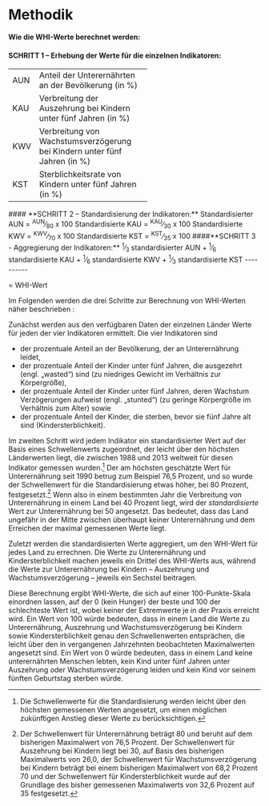 # Methodik 
**Wie die WHI-Werte berechnet werden:** 
#### **SCHRITT 1 – Erhebung der Werte für die einzelnen Indikatoren:** 
<table style="width:55%"> <tbody> <tr> <td>AUN</td> <td>Anteil der Unterernährten an der Bevölkerung (in %)</td> </tr> 
<tr> <td>KAU</td> <td>Verbreitung der Auszehrung bei Kindern unter fünf Jahren (in %)</td> </tr> 
<tr> <td>KWV</td> <td>Verbreitung von Wachstumsverzögerung bei Kindern unter fünf Jahren (in %)</td> </tr> 
<tr> <td>KST</td> <td>Sterblichkeitsrate von Kindern unter fünf Jahren (in %)</td> </tr> </tbody> </table> 
#### **SCHRITT 2 – Standardisierung der Indikatoren:** 
Standardisierter AUN = <sup>AUN</sup>⁄<sub>80</sub> x 100 
Standardisierte KAU = <sup>KAU</sup>⁄<sub>30</sub> x 100 
Standardisierte KWV = <sup>KWV</sup>⁄<sub>70</sub> x 100 
Standardisierte KST = <sup>KST</sup>⁄<sub>35</sub> x 100 
####**SCHRITT 3 - Aggregierung der Indikatoren:** 
<sup>1</sup>⁄<sub>3</sub> standardisierter AUN
+ <sup>1</sup>⁄<sub>6</sub> standardisierte KAU
+ <sup>1</sup>⁄<sub>6</sub> standardisierte KWV
+ <sup>1</sup>⁄<sub>3</sub> standardisierte KST
 ----------
 
= WHI-Wert 
 
Im Folgenden werden die drei Schritte zur Berechnung von WHI-Werten näher beschrieben : 

Zunächst werden aus den verfügbaren Daten der einzelnen Länder Werte für jeden der vier Indikatoren ermittelt. Die vier Indikatoren sind 

 - der prozentuale Anteil an der Bevölkerung, der an Unterernährung leidet,
 - der prozentuale Anteil der Kinder unter fünf Jahren, die ausgezehrt (engl. „wasted“) sind (zu niedriges Gewicht im Verhältnis zur Körpergröße), 
 - der prozentuale Anteil der Kinder unter fünf Jahren, deren Wachstum Verzögerungen aufweist (engl. „stunted“) (zu geringe Körpergröße im Verhältnis zum Alter) sowie 
 - der prozentuale Anteil der Kinder, die sterben, bevor sie fünf Jahre alt sind (Kindersterblichkeit). 

Im zweiten Schritt wird jedem Indikator ein standardisierter Wert auf der Basis eines Schwellenwerts zugeordnet, der leicht über den höchsten Länderwerten liegt, die zwischen 1988 und 2013 weltweit für diesen Indikator gemessen wurden.[^1] Der am höchsten geschätzte Wert für Unterernährung seit 1990 betrug zum Beispiel 76,5 Prozent, und so wurde der Schwellenwert für die Standardisierung etwas höher, bei 80 Prozent, festgesetzt.[^2] Wenn also in einem bestimmten Jahr die Verbreitung von Unterernährung in einem Land bei 40 Prozent liegt, wird der _standardisierte_  Wert zur Unterernährung bei 50 angesetzt. Das bedeutet, dass das Land ungefähr in der Mitte zwischen überhaupt keiner Unterernährung und dem Erreichen der maximal gemessenen Werte liegt. 

Zuletzt werden die standardisierten Werte aggregiert, um den WHI-Wert für jedes Land zu errechnen. Die Werte zu Unterernährung und Kindersterblichkeit machen jeweils ein Drittel des WHI-Werts aus, während die Werte zur Unterernährung bei Kindern – Auszehrung und Wachstumsverzögerung – jeweils ein Sechstel beitragen.

 Diese Berechnung ergibt WHI-Werte, die sich auf einer 100-Punkte-Skala einordnen lassen, auf der 0 (kein Hunger) der beste und 100 der schlechteste Wert ist, wobei keiner der Extremwerte je in der Praxis erreicht wird. Ein Wert von 100 würde bedeuten, dass in einem Land die Werte zu Unterernährung, Auszehrung und Wachstumsverzögerung bei Kindern sowie Kindersterblichkeit genau den Schwellenwerten entsprächen, die leicht über den in vergangenen Jahrzehnten beobachteten Maximalwerten angesetzt sind. Ein Wert von 0 würde bedeuten, dass in einem Land keine unterernährten Menschen lebten, kein Kind unter fünf Jahren unter Auszehrung oder Wachstumsverzögerung leiden und kein Kind vor seinem fünften Geburtstag sterben würde. 

[^1]: Die Schwellenwerte für die Standardisierung werden leicht über den höchsten gemessenen Werten angesetzt, um einen möglichen zukünftigen Anstieg dieser Werte zu berücksichtigen. 

[^2]: Der Schwellenwert für Unterernährung beträgt 80 und beruht auf dem bisherigen Maximalwert von 76,5 Prozent. Der Schwellenwert für Auszehrung bei Kindern liegt bei 30, auf Basis des bisherigen Maximalwerts von 26,0, der Schwellenwert für Wachstumsverzögerung bei Kindern beträgt bei einem bisherigen Maximalwert von 68,2 Prozent 70 und der Schwellenwert für Kindersterblichkeit wurde auf der Grundlage des bisher gemessenen Maximalwerts von 32,6 Prozent auf 35 festgesetzt.  
